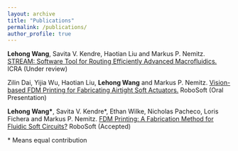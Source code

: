 ```yaml
---
layout: archive
title: "Publications"
permalink: /publications/
author_profile: true
---
```


<!-- {% if author.googlescholar %}
  You can also find my articles on <u><a href="{{author.googlescholar}}">my Google Scholar profile</a>.</u>
{% endif %}

{% include base_path %}

{% for post in site.publications reversed %}
  {% include archive-single.html %}
{% endfor %} -->

<!-- # Research -->

**Lehong Wang**, Savita V. Kendre, Haotian Liu and Markus P. Nemitz. [STREAM: Software Tool for Routing Efficiently Advanced Macrofluidics.](https://arxiv.org/abs/2312.01130) ICRA (Under review)


Zilin Dai, Yijia Wu, Haotian Liu, **Lehong Wang** and Markus P. Nemitz. [Vision-based FDM Printing for Fabricating Airtight Soft Actuators.](https://arxiv.org/abs/2312.01135) RoboSoft (Oral Presentation)


**Lehong Wang\***, Savita V. Kendre*, Ethan Wilke, Nicholas Pacheco, Loris Fichera and Markus P. Nemitz. [FDM Printing: A Fabrication Method for Fluidic Soft Circuits?](https://arxiv.org/abs/2312.01131) RoboSoft (Accepted)

\* Means equal contribution
